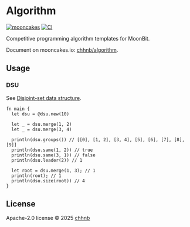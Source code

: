 # Algorithm

[![mooncakes](https://img.shields.io/badge/mooncakes-v0.1.0-B92482)](https://mooncakes.io/docs/#/chhnb/algorithm/)
[![CI](https://github.com/chhnb/algorithm/actions/workflows/ci.yml/badge.svg)](https://github.com/chhnb/algorithm/actions/workflows/ci.yml)

Competitive programming algorithm templates for MoonBit.

Document on mooncakes.io: [chhnb/algorithm](https://mooncakes.io/docs/#/chhnb/algorithm/).

## Usage

### DSU

See [Disjoint-set data structure](https://en.wikipedia.org/wiki/Disjoint-set_data_structure).

```moonbit
fn main {
  let dsu = @dsu.new(10)

  let _ = dsu.merge(1, 2)
  let _ = dsu.merge(3, 4)

  println(dsu.groups()) // [[0], [1, 2], [3, 4], [5], [6], [7], [8], [9]]
  println(dsu.same(1, 2)) // true
  println(dsu.same(3, 1)) // false
  println(dsu.leader(2)) // 1

  let root = dsu.merge(1, 3); // 1
  println(root); // 1
  println(dsu.size(root)) // 4
}
```

## License

Apache-2.0 license © 2025 [chhnb](https://github.com/chhnb)
